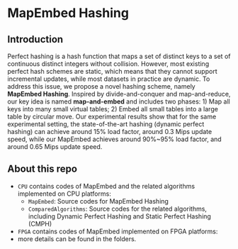 # MapEmbed Hashing


## Introduction

Perfect hashing is a hash function that maps a set of distinct keys to a set of continuous distinct integers without collision. 
However, most existing perfect hash schemes are static, which means that they cannot support incremental updates, while most datasets in practice are dynamic.
To address this issue, we propose a novel hashing scheme, namely **MapEmbed Hashing**. 
Inspired by divide-and-conquer and map-and-reduce,
our key idea is named **map-and-embed** and includes two phases: 1) Map all keys into many small virtual tables; 2) Embed all small tables into a large table by circular move.
Our experimental results show that for the same experimental setting, the state-of-the-art hashing (dynamic perfect hashing) can achieve around 15% load factor, around 0.3 Mips update speed, while our MapEmbed achieves around 90%~95% load factor, and around 0.65 Mips update speed.


## About this repo

- `CPU` contains codes of MapEmbed and the related algorithms implemented on CPU platforms:
  - `MapEmbed`: Source codes for MapEmbed Hashing 
  - `ComparedAlgorithms`: Source codes for the related algorithms, including Dynamic Perfect Hashing and Static Perfect Hashing (CMPH)
- `FPGA` contains codes of MapEmbed implemented on FPGA platforms:
- more details can be found in the folders.




